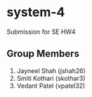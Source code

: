 # system-4
Submission for SE HW4



## Group Members 
1. Jayneel Shah (jshah26) 
2. Smiti Kothari (skothar3) 
3. Vedant Patel (vpatel32)
